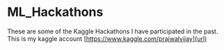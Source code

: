# ML_Hackathons

These are some of the Kaggle Hackathons I have participated in the past.
This is my kaggle account [https://www.kaggle.com/prajwalvijay](url)
